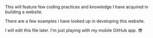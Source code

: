 This will feature few coding practices and knowledge I have acquired in building a website.

There are a few examples i have looked up in developing this website.


I will edit this file later. I'm just playing with my mobile GitHub app. 😎